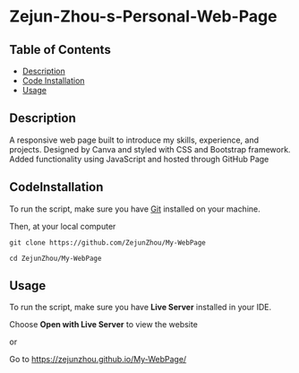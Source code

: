 # Zejun-Zhou-s-Personal-Web-Page

## Table of Contents
- [Description](#Description)
- [Code Installation](#Installation)
- [Usage](#usage)


## Description

A responsive web page built to introduce my skills, experience, and projects. Designed by Canva and styled with CSS and Bootstrap framework.
Added functionality using JavaScript and hosted through GitHub Page

## CodeInstallation

To run the script, make sure you have [Git](https://git-scm.com/book/en/v2/Getting-Started-Installing-Git) installed on your machine.

Then, at your local computer
```
git clone https://github.com/ZejunZhou/My-WebPage

cd ZejunZhou/My-WebPage
```

## Usage

To run the script, make sure you have **Live Server** installed in your IDE. 

Choose **Open with Live Server** to view the website

or 

Go to https://zejunzhou.github.io/My-WebPage/


